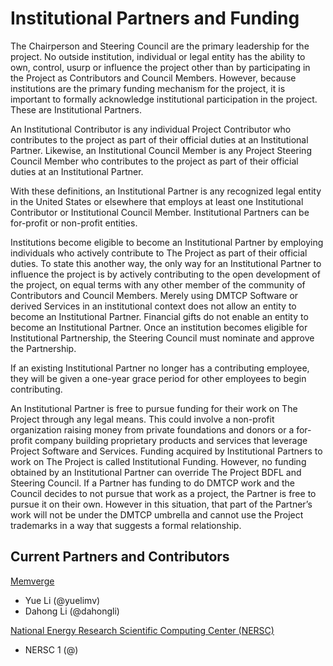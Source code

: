 # Institutional Partners and Funding

The Chairperson and Steering Council are the primary leadership for the project. No outside institution, individual or legal entity has the ability to own, control, usurp or influence the project other than by participating in the Project as Contributors and Council Members. However, because institutions are the primary funding mechanism for the project, it is important to formally acknowledge institutional participation in the project. These are Institutional Partners.

An Institutional Contributor is any individual Project Contributor who contributes to the project as part of their official duties at an Institutional Partner. Likewise, an Institutional Council Member is any Project Steering Council Member who contributes to the project as part of their official duties at an Institutional Partner.

With these definitions, an Institutional Partner is any recognized legal entity in the United States or elsewhere that employs at least one Institutional Contributor or Institutional Council Member. Institutional Partners can be for-profit or non-profit entities.

Institutions become eligible to become an Institutional Partner by employing individuals who actively contribute to The Project as part of their official duties. To state this another way, the only way for an Institutional Partner to influence the project is by actively contributing to the open development of the project, on equal terms with any other member of the community of Contributors and Council Members. Merely using DMTCP Software or derived Services in an institutional context does not allow an entity to become an Institutional Partner. Financial gifts do not enable an entity to become an Institutional Partner. Once an institution becomes eligible for Institutional Partnership, the Steering Council must nominate and approve the Partnership.

If an existing Institutional Partner no longer has a contributing employee, they will be given a one-year grace period for other employees to begin contributing.

An Institutional Partner is free to pursue funding for their work on The Project through any legal means. This could involve a non-profit organization raising money from private foundations and donors or a for-profit company building proprietary products and services that leverage Project Software and Services. Funding acquired by Institutional Partners to work on The Project is 
called Institutional Funding. However, no funding obtained by an Institutional Partner can override The Project BDFL and Steering Council. If a Partner has funding to do DMTCP work and the Council decides to not pursue that work as a project, the Partner is free to pursue it on their own. However in this situation, that part of the Partner’s work will not be under the DMTCP umbrella and cannot use the Project trademarks in a way that suggests a formal relationship.

## Current Partners and Contributors

[Memverge](https://www.memverge.com)
- Yue Li (@yuelimv)
- Dahong Li (@dahongli)

[National Energy Research Scientific Computing Center (NERSC)](www.nersc.gov)
-  NERSC 1 (@)